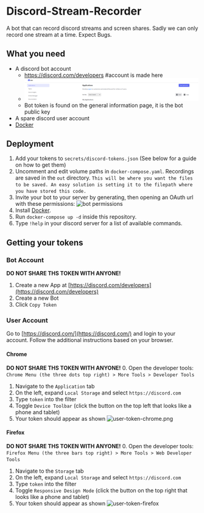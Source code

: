 # Discord-Stream-Recorder
A bot that can record discord streams and screen shares. Sadly we can only record one stream at a time. Expect Bugs.

## What you need
- A discord bot account
   - https://discord.com/developers #account is made here
   - ![createbot.png](createbot.png)
   - Bot token is found on the general information page, it is the bot public key
- A spare discord user account
- [Docker](https://docs.docker.com/get-docker/)

## Deployment
1. Add your tokens to `secrets/discord-tokens.json` (See below for a guide on how to get them)
1. Uncomment and edit volume paths in `docker-compose.yaml`. Recordings are saved in the `out` directory.
   ```This will be where you want the files to be saved. An easy solution is setting it to the filepath where you have stored this code.```
1. Invite your bot to your server by generating, then opening an OAuth url with these permissions:
   ![bot permissions](bot_permissions.png)
1. Install [Docker](https://docs.docker.com/get-docker/).
1. Run `docker-compose up -d` inside this repository.
1. Type `!help` in your discord server for a list of available commands.



## Getting your tokens
### Bot Account
**DO NOT SHARE THS TOKEN WITH ANYONE!**
1. Create a new App at [https://discord.com/developers](https://discord.com/developers)
1. Create a new Bot
1. Click `Copy Token`

### User Account
Go to [https://discord.com/](https://discord.com/) and login to your account. Follow the additional instructions based on your browser.

#### Chrome

**DO NOT SHARE THS TOKEN WITH ANYONE!**
0. Open the developer tools: `Chrome Menu (the three dots top right) > More Tools > Developer Tools`
1. Navigate to the `Application` tab
2. On the left, expand `Local Storage` and select `https://discord.com`
3. Type `token` into the filter
4. Toggle `Device Toolbar` (click the button on the top left that looks like a phone and tablet)
5. Your token should appear as shown
![user-token-chrome.png](user-token-chrome.png)

#### Firefox

**DO NOT SHARE THS TOKEN WITH ANYONE!**
0. Open the developer tools: `Firefox Menu (the three bars top right) > More Tools > Web Developer Tools`
1. Navigate to the `Storage` tab
2. On the left, expand `Local Storage` and select `https://discord.com`
3. Type `token` into the filter
4. Toggle `Responsive Design Mode` (click the button on the top right that looks like a phone and tablet)
5. Your token should appear as shown
![user-token-firefox](user-token-firefox.png)
